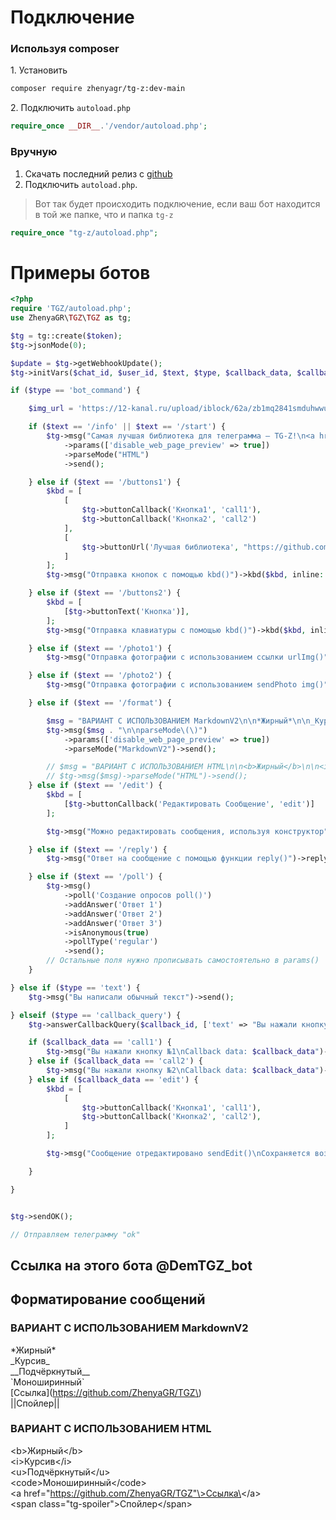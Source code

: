 # Подключение
### Используя composer
1\. Установить
```bash
composer require zhenyagr/tg-z:dev-main
```

2\. Подключить `autoload.php`
```php
require_once __DIR__.'/vendor/autoload.php';
```
### Вручную
1. Скачать последний релиз c [github](https://github.com/ZhenyaGR/TGZ)
2. Подключить `autoload.php`.  
> Вот так будет происходить подключение, если ваш бот находится в той же папке, что и папка `tg-z`
```php
require_once "tg-z/autoload.php";
```

# Примеры ботов
```php
<?php
require 'TGZ/autoload.php';
use ZhenyaGR\TGZ\TGZ as tg;

$tg = tg::create($token);
$tg->jsonMode(0);

$update = $tg->getWebhookUpdate();
$tg->initVars($chat_id, $user_id, $text, $type, $callback_data, $callback_id, $msg_id);

if ($type == 'bot_command') {

    $img_url = 'https://12-kanal.ru/upload/iblock/62a/zb1mq2841smduhwwuv3jwjfv9eooyc50/fotograf3.jpg';

    if ($text == '/info' || $text == '/start') {
        $tg->msg("Самая лучшая библиотека для телеграмма – TG-Z!\n<a href=\"https://github.com/ZhenyaGR/TGZ\">Гитхаб</a>\n\nВ ней реализованы:\n1. Отправка сообщений c разным форматированием (/format)\n2. Создание кнопок и клавиатур (/buttons1 /buttons2)\n3. Отправка изображений двумя способами (/photo1, /photo2)\n4. Редактирование сообщений (/edit)\n5. Ответ на сообщение (/reply)\n6. Создание опросов (/poll)")
            ->params(['disable_web_page_preview' => true])
            ->parseMode("HTML")
            ->send();

    } else if ($text == '/buttons1') {
        $kbd = [
            [
                $tg->buttonCallback('Кнопка1', 'call1'),
                $tg->buttonCallback('Кнопка2', 'call2')
            ],
            [
                $tg->buttonUrl('Лучшая библиотека', "https://github.com/ZhenyaGR/TGZ")
            ]
        ];
        $tg->msg("Отправка кнопок с помощью kbd()")->kbd($kbd, inline: true)->send();

    } else if ($text == '/buttons2') {
        $kbd = [
            [$tg->buttonText('Кнопка')],
        ];
        $tg->msg("Отправка клавиатуры с помощью kbd()")->kbd($kbd, inline: false, one_time_keyboard: true)->send();

    } else if ($text == '/photo1') {
        $tg->msg("Отправка фотографии с использованием ссылки urlImg()")->urlImg($img_url)->send();

    } else if ($text == '/photo2') {
        $tg->msg("Отправка фотографии с использованием sendPhoto img()")->img($img_url)->send();

    } else if ($text == '/format') {

        $msg = "ВАРИАНТ С ИСПОЛЬЗОВАНИЕМ MarkdownV2\n\n*Жирный*\n\n_Курсив_\n\n__Подчёркнутый__\n\n`Моноширинный`\n\n[Ссылка](https://github.com/ZhenyaGR/TGZ)\n\n||Спойлер||";
        $tg->msg($msg . "\n\nparseMode\(\)")
            ->params(['disable_web_page_preview' => true])
            ->parseMode("MarkdownV2")->send();

        // $msg = "ВАРИАНТ С ИСПОЛЬЗОВАНИЕМ HTML\n\n<b>Жирный</b>\n\n<i>Курсив</i>\n\n<u>Подчёркнутый</u>\n\n<code>Моноширинный</code>\n\n<a href="https://github.com/ZhenyaGR/TGZ">Ссылка</a>\n\n <span class="tg-spoiler">Спойлер</span>";
        // $tg->msg($msg)->parseMode("HTML")->send();
    } else if ($text == '/edit') {
        $kbd = [
            [$tg->buttonCallback('Редактировать Сообщение', 'edit')]
        ];

        $tg->msg("Можно редактировать сообщения, используя конструктор")->kbd($kbd, inline: true)->send();

    } else if ($text == '/reply') {
        $tg->msg("Ответ на сообщение с помощью функции reply()")->reply()->send();

    } else if ($text == '/poll') {
        $tg->msg()
            ->poll('Создание опросов poll()')
            ->addAnswer('Ответ 1')
            ->addAnswer('Ответ 2')
            ->addAnswer('Ответ 3')
            ->isAnonymous(true)
            ->pollType('regular')
            ->send();
        // Остальные поля нужно прописывать самостоятельно в params()
    }

} else if ($type == 'text') {
    $tg->msg("Вы написали обычный текст")->send();

} elseif ($type == 'callback_query') {
    $tg->answerCallbackQuery($callback_id, ['text' => "Вы нажали кнопку!"]);

    if ($callback_data == 'call1') {
        $tg->msg("Вы нажали кнопку №1\nCallback data: $callback_data")->send();
    } else if ($callback_data == 'call2') {
        $tg->msg("Вы нажали кнопку №2\nCallback data: $callback_data")->send();
    } else if ($callback_data == 'edit') {
        $kbd = [
            [
                $tg->buttonCallback('Кнопка1', 'call1'),
                $tg->buttonCallback('Кнопка2', 'call2'),
            ]
        ];

        $tg->msg("Cообщение отредактировано sendEdit()\nСохраняется возможность отправить кнопки")->kbd($kbd, inline: true)->sendEdit();

    }

}


$tg->sendOK();

// Отправляем телеграмму "ok"
```
## Ссылка на этого бота @DemTGZ_bot

## Форматирование сообщений

### ВАРИАНТ С ИСПОЛЬЗОВАНИЕМ MarkdownV2  
\*Жирный\*  
\_Курсив\_  
\_\_Подчёркнутый\_\_  
\`Моноширинный\`  
\[Ссылка\]\(https://github.com/ZhenyaGR/TGZ\)  
\|\|Спойлер\|\|  

### ВАРИАНТ С ИСПОЛЬЗОВАНИЕМ HTML  
\<b\>Жирный\</b\>  
\<i\>Курсив\</i\>  
\<u\>Подчёркнутый\</u\>  
\<code\>Моноширинный\</code\>  
\<a href="https://github.com/ZhenyaGR/TGZ"\>Ссылка\</a\>  
\<span class="tg-spoiler"\>Спойлер\</span\>

